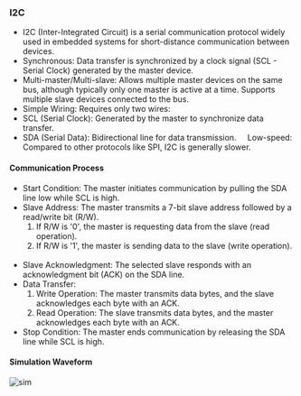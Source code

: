 ### I2C
- I2C (Inter-Integrated Circuit) is a serial communication protocol widely used in embedded systems for short-distance communication between devices.   
- Synchronous: Data transfer is synchronized by a clock signal (SCL - Serial Clock) generated by the master device.   
- Multi-master/Multi-slave: Allows multiple master devices on the same bus, although typically only one master is active at a time. Supports multiple slave devices connected to the bus.   
-  Simple Wiring: Requires only two wires:
- SCL (Serial Clock): Generated by the master to synchronize data transfer.   
- SDA (Serial Data): Bidirectional line for data transmission.   
  
Low-speed: Compared to other protocols like SPI, I2C is generally slower.   

#### Communication Process
- Start Condition: The master initiates communication by pulling the SDA line low while SCL is high.
- Slave Address: The master transmits a 7-bit slave address followed by a read/write bit (R/W).
  1. If R/W is '0', the master is requesting data from the slave (read operation).
  2. If R/W is '1', the master is sending data to the slave (write operation).     
- Slave Acknowledgment: The selected slave responds with an acknowledgment bit (ACK) on the SDA line.   
- Data Transfer:
  1. Write Operation: The master transmits data bytes, and the slave acknowledges each byte with an ACK.
  2. Read Operation: The slave transmits data bytes, and the master acknowledges each byte with an ACK.
- Stop Condition: The master ends communication by releasing the SDA line while SCL is high.


#### Simulation Waveform

![sim](https://github.com/user-attachments/assets/21660360-51a6-4499-b2d4-38b27a99db4a)
